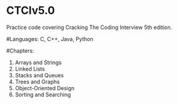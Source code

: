 # CTCIv5.0
Practice code covering Cracking The Coding Interview 5th edition.

#Languages:
C, C++, Java, Python

#Chapters:
1. Arrays and Strings
2. Linked Lists
3. Stacks and Queues
4. Trees and Graphs
5. Object-Oriented Design
6. Sorting and Searching
